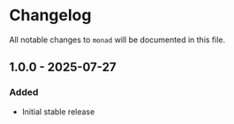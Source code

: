# Changelog

All notable changes to `monad` will be documented in this file.

## 1.0.0 - 2025-07-27

### Added
- Initial stable release

